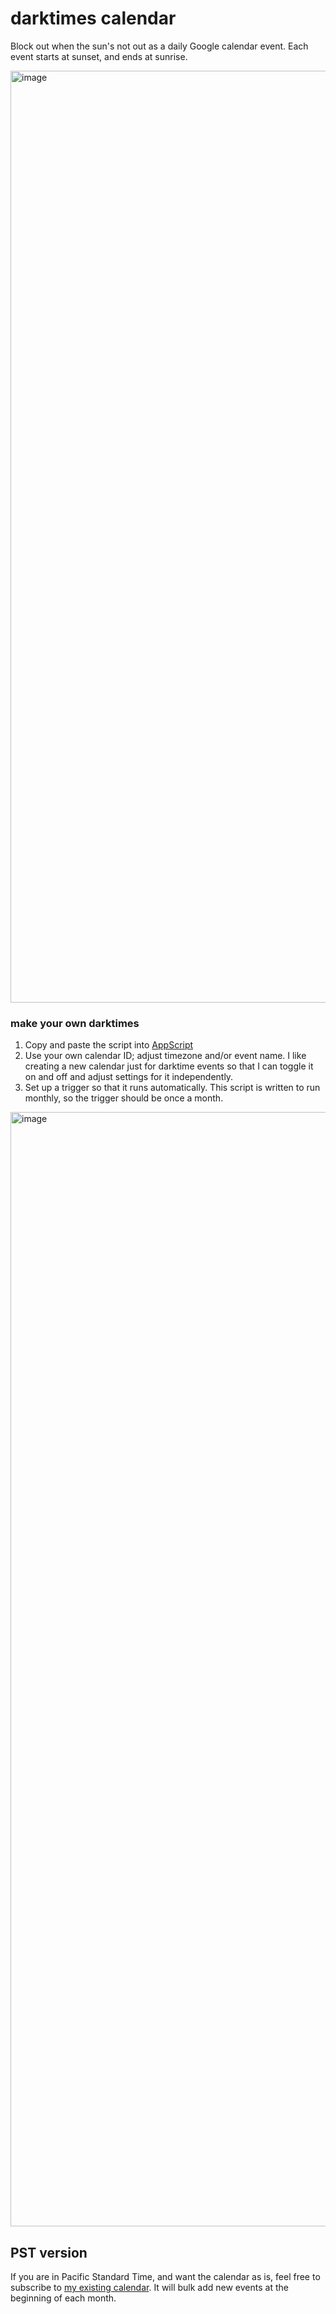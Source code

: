# darktimes calendar
Block out when the sun's not out as a daily Google calendar event. Each event starts at sunset, and ends at sunrise. 

<img width="1491" alt="image" src="https://github.com/e-lu6a/darktimes-calendar/assets/5528032/9480b621-2522-4fc5-8be4-37f457241835">

### make your own darktimes
1. Copy and paste the script into [AppScript](https://script.google.com/)
2. Use your own calendar ID; adjust timezone and/or event name. I like creating a new calendar just for darktime events so that I can toggle it on and off and adjust settings for it independently. 
3. Set up a trigger so that it runs automatically. This script is written to run monthly, so the trigger should be once a month. 

<img width="1783" alt="image" src="https://github.com/e-lu6a/darktimes-calendar/assets/5528032/0724cdf0-e7b6-4e43-b9b4-58d125ba2122">

## PST version
If you are in Pacific Standard Time, and want the calendar as is, feel free to subscribe to [my existing calendar](https://calendar.google.com/calendar/u/0?cid=NGUyNDhhZjEyZTkxMWFiMjA5ZjNkOWQ0YmMwNDliZjMwNThiMDZhOTQyYzNiNjBkOTYzYTM2MjQ1ODFhMDQ1N0Bncm91cC5jYWxlbmRhci5nb29nbGUuY29t). 
It will bulk add new events at the beginning of each month.
